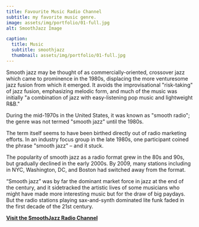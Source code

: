 ```yaml
---
title: Favourite Music Radio Channel
subtitle: my favorite music genre.
image: assets/img/portfolio/01-full.jpg
alt: SmoothJazz Image

caption:
  title: Music
  subtitle: smoothjazz
  thumbnail: assets/img/portfolio/01-full.jpg
---
```

Smooth jazz may be thought of as commercially-oriented, crossover jazz which came to prominence in the 1980s, displacing the more venturesome jazz fusion from which it emerged. It avoids the improvisational "risk-taking" of jazz fusion, emphasizing melodic form, and much of the music was initially "a combination of jazz with easy-listening pop music and lightweight R&B."

During the mid-1970s in the United States, it was known as "smooth radio"; the genre was not termed "smooth jazz" until the 1980s.

The term itself seems to have been birthed directly out of radio marketing efforts. In an industry focus group in the late 1980s, one participant coined the phrase "smooth jazz" – and it stuck.

The popularity of smooth jazz as a radio format grew in the 80s and 90s, but gradually declined in the early 2000s. By 2009, many stations including in NYC, Washington, DC, and Boston had switched away from the format.

“Smooth jazz” was by far the dominant market force in jazz at the end of the century, and it sidetracked the artistic lives of some musicians who might have made more interesting music but for the draw of big paydays. But the radio stations playing sax-and-synth dominated lite funk faded in the first decade of the 21st century.


**[Visit the SmoothJazz Radio Channel](https://www.radiotunes.com/smoothjazz)** 



